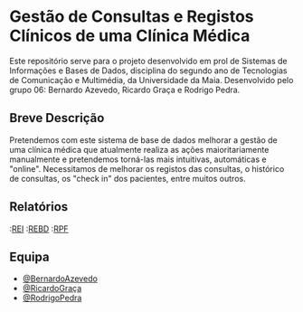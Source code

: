 # Gestão de Consultas e Registos Clínicos de uma Clínica Médica
Este repositório serve para o projeto desenvolvido em prol de Sistemas de Informações e Bases de Dados, disciplina do segundo ano de Tecnologias de Comunicação e Multimédia, da Universidade da Maia. Desenvolvido pelo grupo 06: Bernardo Azevedo, Ricardo Graça e Rodrigo Pedra.

## Breve Descrição
Pretendemos com este sistema de base de dados melhorar a gestão de uma clínica médica que atualmente realiza as ações maioritariamente manualmente e pretendemos torná-las mais intuitivas, automáticas e "online". Necessitamos de melhorar os registos das consultas, o histórico de consultas, os "check in" dos pacientes, entre muitos outros.

## Relatórios
:[REI](doc/rei/rei00.md)
:[REBD](doc/rebd/rebd00.md)
:[RPF](doc/rpf/rpf00.md)

## Equipa
* [@BernardoAzevedo](https://github.com/Bernardo-Azevedo-045200)
* [@RicardoGraça](https://github.com/r1card015)
* [@RodrigoPedra](https://github.com/RSPedra)
